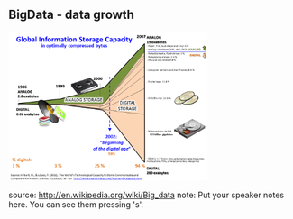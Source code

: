 ##  BigData - data growth

<img src="..\images\Hilbert_InfoGrowth.png" height="70%" width="70%"/>

source: http://en.wikipedia.org/wiki/Big_data
note:
    Put your speaker notes here.
    You can see them pressing 's'.
